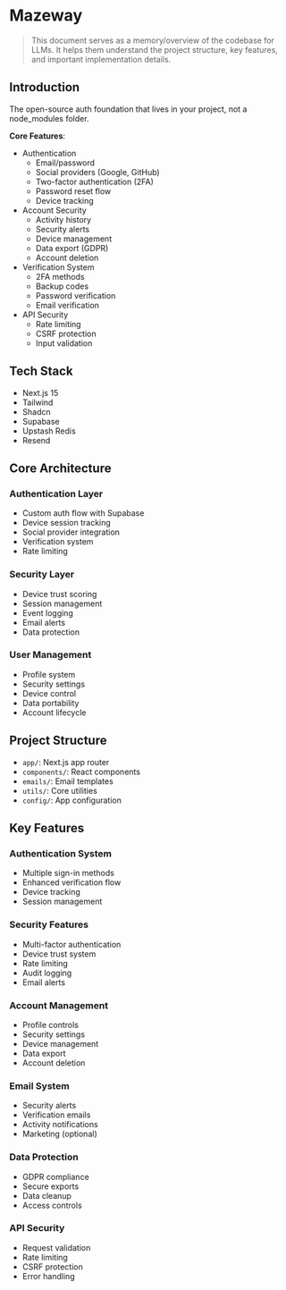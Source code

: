 # Mazeway

> This document serves as a memory/overview of the codebase for LLMs. It helps them understand the project structure, key features, and important implementation details.

## Introduction

The open-source auth foundation that lives in your project, not a node_modules folder.

**Core Features**:

- Authentication
  - Email/password
  - Social providers (Google, GitHub)
  - Two-factor authentication (2FA)
  - Password reset flow
  - Device tracking
- Account Security
  - Activity history
  - Security alerts
  - Device management
  - Data export (GDPR)
  - Account deletion
- Verification System
  - 2FA methods
  - Backup codes
  - Password verification
  - Email verification
- API Security
  - Rate limiting
  - CSRF protection
  - Input validation

## Tech Stack

* Next.js 15
* Tailwind
* Shadcn
* Supabase
* Upstash Redis
* Resend

## Core Architecture

### Authentication Layer
- Custom auth flow with Supabase
- Device session tracking
- Social provider integration
- Verification system
- Rate limiting

### Security Layer
- Device trust scoring
- Session management
- Event logging
- Email alerts
- Data protection

### User Management
- Profile system
- Security settings
- Device control
- Data portability
- Account lifecycle

## Project Structure
- `app/`: Next.js app router
- `components/`: React components
- `emails/`: Email templates
- `utils/`: Core utilities
- `config/`: App configuration

## Key Features

### Authentication System
- Multiple sign-in methods
- Enhanced verification flow
- Device tracking
- Session management

### Security Features
- Multi-factor authentication
- Device trust system
- Rate limiting
- Audit logging
- Email alerts

### Account Management
- Profile controls
- Security settings
- Device management
- Data export
- Account deletion

### Email System
- Security alerts
- Verification emails
- Activity notifications
- Marketing (optional)

### Data Protection
- GDPR compliance
- Secure exports
- Data cleanup
- Access controls

### API Security
- Request validation
- Rate limiting
- CSRF protection
- Error handling
